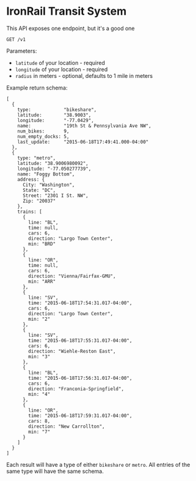 # IronRail Transit System

This API exposes one endpoint, but it's a good one

`GET /v1`

Parameters:

* `latitude` of your location - required
* `longitude` of your location - required
* `radius` in meters - optional, defaults to 1 mile in meters

Example return schema:

```
[
  {
    type:            "bikeshare",
    latitude:        "38.9003",
    longitude:       "-77.0429",
    name:            "19th St & Pennsylvania Ave NW",
    num_bikes:       9,
    num_empty_docks: 5,
    last_update:     "2015-06-18T17:49:41.000-04:00"
  },
  {
    type: "metro",
    latitude: "38.9006980092",
    longitude: "-77.050277739",
    name: "Foggy Bottom",
    address: {
      City: "Washington",
      State: "DC",
      Street: "2301 I St. NW",
      Zip: "20037"
    },
    trains: [
      {
        line: "BL",
        time: null,
        cars: 6,
        direction: "Largo Town Center",
        min: "BRD"
      },
      {
        line: "OR",
        time: null,
        cars: 6,
        direction: "Vienna/Fairfax-GMU",
        min: "ARR"
      },
      {
        line: "SV",
        time: "2015-06-18T17:54:31.017-04:00",
        cars: 6,
        direction: "Largo Town Center",
        min: "2"
      },
      {
        line: "SV",
        time: "2015-06-18T17:55:31.017-04:00",
        cars: 6,
        direction: "Wiehle-Reston East",
        min: "3"
      },
      {
        line: "BL",
        time: "2015-06-18T17:56:31.017-04:00",
        cars: 6,
        direction: "Franconia-Springfield",
        min: "4"
      },
      {
        line: "OR",
        time: "2015-06-18T17:59:31.017-04:00",
        cars: 8,
        direction: "New Carrollton",
        min: "7"
      }
    ]
  }
]
```

Each result will have a type of either `bikeshare` or `metro`. All entries of the same type will have the same schema.
